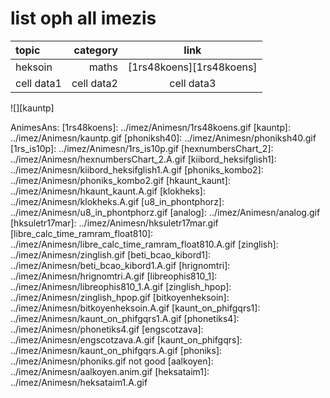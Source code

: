 # list oph all imezis

|topic |category  | link|
|:--- | ---: | :---:|
|heksoin| maths|[1rs48koens][1rs48koens]|
|cell data1|cell data2|cell data3|
![][kauntp]

AnimesAns:
[1rs48koens]: ../imez/Animesn/1rs48koens.gif
[kauntp]: ../imez/Animesn/kauntp.gif
[phoniksh40]: ../imez/Animesn/phoniksh40.gif
[1rs_is10p]: ../imez/Animesn/1rs_is10p.gif
[hexnumbersChart_2]: ../imez/Animesn/hexnumbersChart_2.A.gif
[kiibord_heksifglish1]: ../imez/Animesn/kiibord_heksifglish1.A.gif
[phoniks_kombo2]: ../imez/Animesn/phoniks_kombo2.gif
[hkaunt_kaunt]: ../imez/Animesn/hkaunt_kaunt.A.gif
[klokheks]: ../imez/Animesn/klokheks.A.gif
[u8_in_phontphorz]: ../imez/Animesn/u8_in_phontphorz.gif
[analog]: ../imez/Animesn/analog.gif
[hksuletr17mar]: ../imez/Animesn/hksuletr17mar.gif
[libre_calc_time_ramram_float810]: ../imez/Animesn/libre_calc_time_ramram_float810.A.gif
[zinglish]: ../imez/Animesn/zinglish.gif
[beti_bcao_kibord1]: ../imez/Animesn/beti_bcao_kibord1.A.gif
[hrignomtri]: ../imez/Animesn/hrignomtri.A.gif
[libreophis810_1]: ../imez/Animesn/libreophis810_1.A.gif
[zinglish_hpop]: ../imez/Animesn/zinglish_hpop.gif
[bitkoyenheksoin]: ../imez/Animesn/bitkoyenheksoin.A.gif
[kaunt_on_phifgqrs1]: ../imez/Animesn/kaunt_on_phifgqrs1.A.gif
[phonetiks4]: ../imez/Animesn/phonetiks4.gif
[engscotzava]: ../imez/Animesn/engscotzava.A.gif
[kaunt_on_phifgqrs]: ../imez/Animesn/kaunt_on_phifgqrs.A.gif
[phoniks]: ../imez/Animesn/phoniks.gif
not good
[aalkoyen]: ../imez/Animesn/aalkoyen.anim.gif
[heksataim1]: ../imez/Animesn/heksataim1.A.gif

